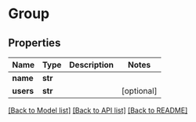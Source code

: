 # Group

## Properties
Name | Type | Description | Notes
------------ | ------------- | ------------- | -------------
**name** | **str** |  | 
**users** | **str** |  | [optional] 

[[Back to Model list]](../README.md#documentation-for-models) [[Back to API list]](../README.md#documentation-for-api-endpoints) [[Back to README]](../README.md)

